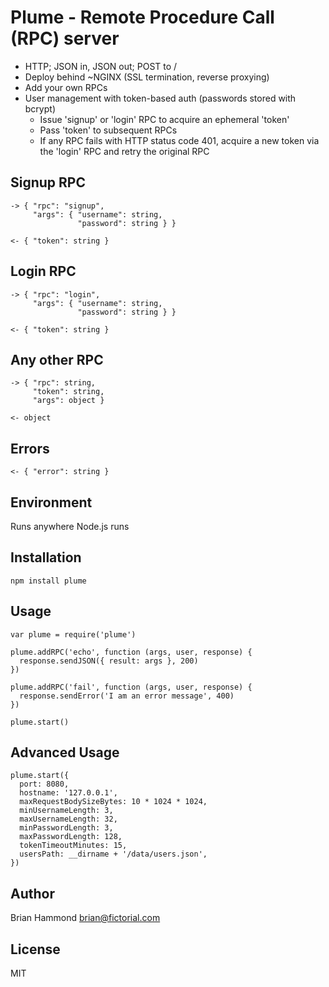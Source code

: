 # Plume - Remote Procedure Call (RPC) server

- HTTP; JSON in, JSON out; POST to /
- Deploy behind ~NGINX (SSL termination, reverse proxying)
- Add your own RPCs
- User management with token-based auth (passwords stored with bcrypt)
  - Issue 'signup' or 'login' RPC to acquire an ephemeral 'token'
  - Pass 'token' to subsequent RPCs
  - If any RPC fails with HTTP status code 401, acquire a new token
    via the 'login' RPC and retry the original RPC

## Signup RPC

    -> { "rpc": "signup",
         "args": { "username": string,
                   "password": string } }

    <- { "token": string }

## Login RPC

    -> { "rpc": "login",
         "args": { "username": string,
                   "password": string } }

    <- { "token": string }

## Any other RPC

    -> { "rpc": string,
         "token": string,
         "args": object }

    <- object

## Errors

    <- { "error": string }

## Environment

Runs anywhere Node.js runs

## Installation

    npm install plume

## Usage

    var plume = require('plume')

    plume.addRPC('echo', function (args, user, response) {
      response.sendJSON({ result: args }, 200)
    })

    plume.addRPC('fail', function (args, user, response) {
      response.sendError('I am an error message', 400)
    })

    plume.start()

## Advanced Usage

    plume.start({
      port: 8080,
      hostname: '127.0.0.1',
      maxRequestBodySizeBytes: 10 * 1024 * 1024,
      minUsernameLength: 3,
      maxUsernameLength: 32,
      minPasswordLength: 3,
      maxPasswordLength: 128,
      tokenTimeoutMinutes: 15,
      usersPath: __dirname + '/data/users.json',
    })

## Author

Brian Hammond <brian@fictorial.com>

## License

MIT
